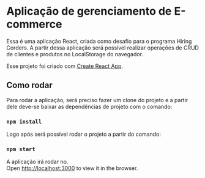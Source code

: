 # Aplicação de gerenciamento de E-commerce

Essa é uma aplicação React, criada como desafio para o programa Hiring Corders. A partir dessa aplicação será possível realizar operações de CRUD de clientes e produtos no LocalStorage do navegador.

Esse projeto foi criado com [Create React App](https://github.com/facebook/create-react-app).

## Como rodar

Para rodar a aplicação, será preciso fazer um clone do projeto e a partir dele deve-se baixar as dependências de projeto com o comando:

### `npm install`

Logo após será possível rodar o projeto a partir do comando:

### `npm start`

A aplicação irá rodar no.\
Open [http://localhost:3000](http://localhost:3000) to view it in the browser.